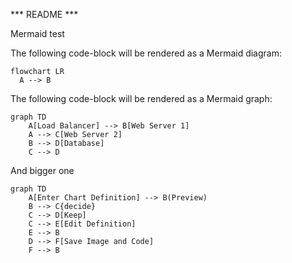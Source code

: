 *** README ***

Mermaid test

The following code-block will be rendered as a Mermaid diagram:

```mermaid
flowchart LR
  A --> B
```

The following code-block will be rendered as a Mermaid graph:

```mermaid
graph TD
    A[Load Balancer] --> B[Web Server 1]
    A --> C[Web Server 2]
    B --> D[Database]
    C --> D
```
And bigger one

```mermaid
graph TD
    A[Enter Chart Definition] --> B(Preview)
    B --> C{decide}
    C --> D[Keep]
    C --> E[Edit Definition]
    E --> B
    D --> F[Save Image and Code]
    F --> B
```


